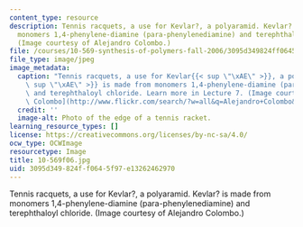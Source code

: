 ```yaml
---
content_type: resource
description: Tennis racquets, a use for Kevlar?, a polyaramid. Kevlar? is made from
  monomers 1,4-phenylene-diamine (para-phenylenediamine) and terephthaloyl chloride.
  (Image courtesy of Alejandro Colombo.)
file: /courses/10-569-synthesis-of-polymers-fall-2006/3095d349824ff0645f97e13262462970_10-569f06.jpg
file_type: image/jpeg
image_metadata:
  caption: "Tennis racquets, a use for Kevlar{{< sup \"\xAE\" >}}, a polyaramid. Kevlar{{<\
    \ sup \"\xAE\" >}} is made from monomers 1,4-phenylene-diamine (para-phenylenediamine)\
    \ and terephthaloyl chloride. Learn more in Lecture 7. (Image courtesy of\_[Alejandro\
    \ Colombo](http://www.flickr.com/search/?w=all&q=Alejandro+Colombo&m=text).)"
  credit: ''
  image-alt: Photo of the edge of a tennis racket.
learning_resource_types: []
license: https://creativecommons.org/licenses/by-nc-sa/4.0/
ocw_type: OCWImage
resourcetype: Image
title: 10-569f06.jpg
uid: 3095d349-824f-f064-5f97-e13262462970
---
```

Tennis racquets, a use for Kevlar?, a polyaramid. Kevlar? is made from monomers 1,4-phenylene-diamine (para-phenylenediamine) and terephthaloyl chloride. (Image courtesy of Alejandro Colombo.)